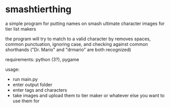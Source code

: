 # smashtierthing

a simple program for putting names on smash ultimate character images for tier list makers

the program will try to match to a valid character by removes spaces, common punctuation, ignoring case, and checking against common shorthands ("Dr. Mario" and "drmario" are both recognized) 

requirements:
python (3?), pygame

usage:
- run main.py
- enter output folder
- enter tags and characters
- take images and upload them to tier maker or whatever else you want to use them for

